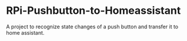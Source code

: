 # RPi-Pushbutton-to-Homeassistant

A project to recognize state changes of a push button and transfer it to home assistant.
